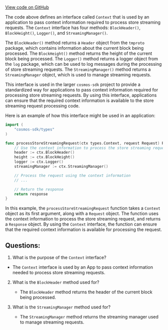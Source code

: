 [View code on GitHub](https://github.com/cosmos/cosmos-sdk/blob/main/store/types/context.go)

The code above defines an interface called `Context` that is used by an application to pass context information required to process store streaming requests. The `Context` interface has four methods: `BlockHeader()`, `BlockHeight()`, `Logger()`, and `StreamingManager()`. 

The `BlockHeader()` method returns a `Header` object from the `tmproto` package, which contains information about the current block being processed. The `BlockHeight()` method returns the height of the current block being processed. The `Logger()` method returns a logger object from the `log` package, which can be used to log messages during the processing of store streaming requests. The `StreamingManager()` method returns a `StreamingManager` object, which is used to manage streaming requests.

This interface is used in the larger `cosmos-sdk` project to provide a standardized way for applications to pass context information required for processing store streaming requests. By using this interface, applications can ensure that the required context information is available to the store streaming request processing code. 

Here is an example of how this interface might be used in an application:

```go
import (
    "cosmos-sdk/types"
)

func processStoreStreamingRequest(ctx types.Context, request Request) Response {
    // Use the context information to process the store streaming request
    header := ctx.BlockHeader()
    height := ctx.BlockHeight()
    logger := ctx.Logger()
    streamingManager := ctx.StreamingManager()

    // Process the request using the context information
    // ...

    // Return the response
    return response
}
```

In this example, the `processStoreStreamingRequest` function takes a `Context` object as its first argument, along with a `Request` object. The function uses the context information to process the store streaming request, and returns a `Response` object. By using the `Context` interface, the function can ensure that the required context information is available for processing the request.
## Questions: 
 1. What is the purpose of the `Context` interface?
   - The `Context` interface is used by an App to pass context information needed to process store streaming requests.

2. What is the `BlockHeader` method used for?
   - The `BlockHeader` method returns the header of the current block being processed.

3. What is the `StreamingManager` method used for?
   - The `StreamingManager` method returns the streaming manager used to manage streaming requests.